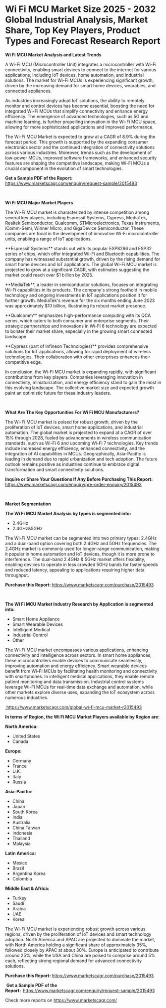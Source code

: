 <p><h1>Wi Fi MCU Market Size 2025 - 2032 Global Industrial Analysis, Market Share, Top Key Players, Product Types and Forecast Research Report</h1></p><p><strong>Wi Fi MCU Market Analysis and Latest Trends</strong></p>
<p><p>A Wi-Fi MCU (Microcontroller Unit) integrates a microcontroller with Wi-Fi connectivity, enabling smart devices to connect to the internet for various applications, including IoT devices, home automation, and industrial solutions. The market for Wi-Fi MCUs is experiencing significant growth, driven by the increasing demand for smart home devices, wearables, and connected appliances. </p><p>As industries increasingly adopt IoT solutions, the ability to remotely monitor and control devices has become essential, boosting the need for integrated Wi-Fi MCUs that simplify connectivity and enhance energy efficiency. The emergence of advanced technologies, such as 5G and machine learning, is further propelling innovation in the Wi-Fi MCU space, allowing for more sophisticated applications and improved performance.</p><p>The Wi-Fi MCU Market is expected to grow at a CAGR of 8.9% during the forecast period. This growth is supported by the expanding consumer electronics sector and the continued integration of connectivity solutions across various industries. Moreover, trends such as the development of low-power MCUs, improved software frameworks, and enhanced security features are shaping the competitive landscape, making Wi-Fi MCUs a crucial component in the evolution of smart technologies.</p></p>
<p><strong>Get a Sample PDF of the Report:&nbsp;</strong> <a href="https://www.marketscagr.com/enquiry/request-sample/2015493?utm_campaign=1097&utm_medium=2&utm_source=Github&utm_content=ia&utm_term=17012025&utm_id=wi-fi-mcu">https://www.marketscagr.com/enquiry/request-sample/2015493</a></p>
<p>&nbsp;</p>
<p><strong>Wi Fi MCU Major Market Players</strong></p>
<p><p>The Wi-Fi MCU market is characterized by intense competition among several key players, including Espressif Systems, Cypress, MediaTek, Realtek Semiconductor, Qualcomm, STMicroelectronics, Texas Instruments, iComm-Semi, Winner Micro, and GigaDevice Semiconductor. These companies are focal in the development of innovative Wi-Fi microcontroller units, enabling a range of IoT applications.</p><p>**Espressif Systems** stands out with its popular ESP8266 and ESP32 series of chips, which offer integrated Wi-Fi and Bluetooth capabilities. The company has witnessed substantial growth, driven by the rising demand for smart home devices and IoT applications. The global Wi-Fi MCU market is projected to grow at a significant CAGR, with estimates suggesting the market could reach over $1 billion by 2025.</p><p>**MediaTek**, a leader in semiconductor solutions, focuses on integrating Wi-Fi capabilities in its products. The company's strong foothold in mobile technology and ongoing investments in IoT applications position it for further growth. MediaTek's revenue for the six months ending June 2023 was approximately $10 billion, illustrating its robust market presence.</p><p>**Qualcomm** emphasizes high-performance computing with its QCA series, which caters to both consumer and enterprise segments. Their strategic partnerships and innovations in Wi-Fi 6 technology are expected to bolster their market share, especially in the growing smart connected landscape.</p><p>**Cypress (part of Infineon Technologies)** provides comprehensive solutions for IoT applications, allowing for rapid deployment of wireless technologies. Their collaboration with other enterprises enhances their competitive edge.</p><p>In conclusion, the Wi-Fi MCU market is expanding rapidly, with significant contributions from key players. Companies leveraging innovation in connectivity, miniaturization, and energy efficiency stand to gain the most in this evolving landscape. The collective market size and expected growth paint an optimistic future for these industry leaders.</p></p>
<p>&nbsp;</p>
<p><strong>What Are The Key Opportunities For Wi Fi MCU Manufacturers?</strong></p>
<p><p>The Wi-Fi MCU market is poised for robust growth, driven by the proliferation of IoT devices, smart home applications, and industrial automation. The global market is projected to expand at a CAGR of over 15% through 2028, fueled by advancements in wireless communication standards, such as Wi-Fi 6 and upcoming Wi-Fi 7 technologies. Key trends include increased energy efficiency, enhanced connectivity, and the integration of AI capabilities in MCUs. Geographically, Asia-Pacific is leading in demand due to rapid urbanization and tech adoption. The future outlook remains positive as industries continue to embrace digital transformation and smart connectivity solutions.</p></p>
<p><strong>Inquire or Share Your Questions If Any Before Purchasing This Report:</strong> <a href="https://www.marketscagr.com/enquiry/pre-order-enquiry/2015493?utm_campaign=1097&utm_medium=2&utm_source=Github&utm_content=ia&utm_term=17012025&utm_id=wi-fi-mcu">https://www.marketscagr.com/enquiry/pre-order-enquiry/2015493</a></p>
<p>&nbsp;</p>
<p><strong>Market Segmentation</strong></p>
<p><strong>The Wi Fi MCU Market Analysis by types is segmented into:</strong></p>
<p><ul><li>2.4GHz</li><li>2.4GHz&5GHz</li></ul></p>
<p><p>The Wi-Fi MCU market can be segmented into two primary types: 2.4GHz and a dual-band option covering both 2.4GHz and 5GHz frequencies. The 2.4GHz market is commonly used for longer-range communication, making it popular in home automation and IoT devices, though it is more prone to interference. The dual-band 2.4GHz & 5GHz market offers flexibility, enabling devices to operate in less crowded 5GHz bands for faster speeds and reduced latency, appealing to applications requiring higher data throughput.</p></p>
<p><strong>Purchase this Report:&nbsp;</strong><a href="https://www.marketscagr.com/purchase/2015493?utm_campaign=1097&utm_medium=2&utm_source=Github&utm_content=ia&utm_term=17012025&utm_id=wi-fi-mcu">https://www.marketscagr.com/purchase/2015493</a></p>
<p>&nbsp;</p>
<p><strong>The Wi Fi MCU Market Industry Research by Application is segmented into:</strong></p>
<p><ul><li>Smart Home Appliance</li><li>Smart Wearable Devices</li><li>Intelligent Medical</li><li>Industrial Control</li><li>Other</li></ul></p>
<p><p>The Wi-Fi MCU market encompasses various applications, enhancing connectivity and intelligence across sectors. In smart home appliances, these microcontrollers enable devices to communicate seamlessly, improving automation and energy efficiency. Smart wearable devices benefit from Wi-Fi MCUs by facilitating health monitoring and connectivity with smartphones. In intelligent medical applications, they enable remote patient monitoring and data transmission. Industrial control systems leverage Wi-Fi MCUs for real-time data exchange and automation, while other markets explore diverse uses, expanding the IoT ecosystem across numerous industries.</p></p>
<p><a href="https://www.marketscagr.com/global-wi-fi-mcu-market-r2015493?utm_campaign=1097&utm_medium=2&utm_source=Github&utm_content=ia&utm_term=17012025&utm_id=wi-fi-mcu">&nbsp;https://www.marketscagr.com/global-wi-fi-mcu-market-r2015493</a></p>
<p><strong>In terms of Region, the Wi Fi MCU Market Players available by Region are:</strong></p>
<p>
    <p> <strong> North America: </strong>
        <ul>
            <li>United States</li>
            <li>Canada</li>
        </ul>
        </p> 
    <p> <strong> Europe: </strong>
        <ul>
            <li>Germany</li>
            <li>France</li>
            <li>U.K.</li>
            <li>Italy</li>
            <li>Russia</li>
        </ul>
        </p> 
    <p> <strong> Asia-Pacific: </strong>
        <ul>
            <li>China</li>
            <li>Japan</li>
            <li>South Korea</li>
            <li>India</li>
            <li>Australia</li>
            <li>China Taiwan</li>
            <li>Indonesia</li>
            <li>Thailand</li>
            <li>Malaysia</li>
        </ul>
        </p> 
    <p> <strong> Latin America: </strong>
        <ul>
            <li>Mexico</li>
            <li>Brazil</li>
            <li>Argentina Korea</li>
            <li>Colombia</li>
        </ul>
        </p> 
    <p> <strong> Middle East & Africa: </strong>
        <ul>
            <li>Turkey</li>
            <li>Saudi</li>
            <li>Arabia</li>
            <li>UAE</li>
            <li>Korea</li>
        </ul>
    </p>
    </p>
<p><p>The Wi-Fi MCU market is experiencing robust growth across various regions, driven by the proliferation of IoT devices and smart technology adoption. North America and APAC are projected to dominate the market, with North America holding a significant share of approximately 35%, followed closely by APAC at about 30%. Europe is anticipated to contribute around 25%, while the USA and China are poised to comprise around 5% each, reflecting strong regional demand for advanced connectivity solutions.</p></p>
<p><strong>Purchase this Report: </strong><a href="https://www.marketscagr.com/purchase/2015493?utm_campaign=1097&utm_medium=2&utm_source=Github&utm_content=ia&utm_term=17012025&utm_id=wi-fi-mcu">https://www.marketscagr.com/purchase/2015493</a></p>
<p>&nbsp;<strong>Get a Sample PDF of the Report:&nbsp;&nbsp;</strong><a href="https://www.marketscagr.com/enquiry/request-sample/2015493?utm_campaign=1097&utm_medium=2&utm_source=Github&utm_content=ia&utm_term=17012025&utm_id=wi-fi-mcu">https://www.marketscagr.com/enquiry/request-sample/2015493</a></p>
<p><strong></strong></p>
<p>Check more reports on <a href="https://www.marketscagr.com/?utm_campaign=1097&utm_medium=2&utm_source=Github&utm_content=ia&utm_term=17012025&utm_id=wi-fi-mcu">https://www.marketscagr.com/</a></p>